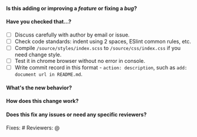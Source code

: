 <!--
如果您会说中文, 请使用中文描述以下问题
-->

#### Is this adding or improving a _feature_ or fixing a _bug_?

<!-- 
If you have a question, open an issue instead:

https://github.com/dongyuanxin/theme-ad/issues
-->

#### Have you checked that...?

<!-- 
If you are not sure about the project architecture, code standards, or test processes, open an issue to disucuss instead:

https://github.com/dongyuanxin/theme-ad/issues

If you are sure, please run through this checklist for your pull request: 
-->

* [ ] Discuss carefully with author by email or issue.
* [ ] Check code standards: indent using 2 spaces, ESlint common rules, etc.
* [ ] Compile `/source/styles/index.scss` to `/source/css/index.css` if you need change style.
* [ ] Test it in chrome browser without no error in console.
* [ ] Write commit record in this format - `action: description`, such as `add: document url in README.md`.

#### What's the new behavior?

<!-- 
Please include at least one of the following: 

- A GIF / Some screenshots showing the new behavior in action.
- A description of how the new behavior works.

If you don't include one of these, there's a very good chance your pull request will take longer to review. Thank you!
-->

#### How does this change work?

<!-- 
If your change is non-trivial:
  1. include a short description of how the new logic works
  2. describe why you decided to solve it the way you did. 

This is incredibly helpful so that reviewers don't have to guess based on the code.
-->

#### Does this fix any issues or need any specific reviewers?

Fixes: #
Reviewers: @